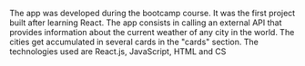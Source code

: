 The app was developed during the bootcamp course. It was the first project built after learning React.
The app consists in calling an external API that provides information about the current weather of any city in the world. The cities get accumulated in several cards in the "cards" section.
The technologies used are React.js, JavaScript, HTML and CS